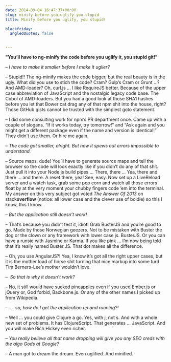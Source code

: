 ```yaml
---
date: 2014-09-04 16:47:37+00:00
slug: minify-before-you-uglify-you-stupid
title: Minify before you uglify, you stupid!

blackfriday:
  angledQuotes: false


---
```


**"You’ll have to ng-minify the code before you uglify it, you stupid git!"**


_– I have to make it smaller before I make it uglier?_

<!--more-->

– Stupid!! The ng-minify makes the code bigger, but the real beauty is in the ugly. What did you use to stich the code? Cram? Gulp’s Cram or Grunt …? And AMD-loader? Oh, curl.js … I like RequireJS better. Because of the upper case abbreviation of JavaScript and the nostalgic legacy code base. The Cobol of AMD-loaders. But you had a good look at those SHA1 hashes before you let that Bower cat drag any of that npm shit into the house, right? Those GitHub gists cannot be trusted with the simplest goto statement.

– I did some consulting work for npm’s PR department once. Came up with a couple of slogans. “If it works today, try tomorrow!” and “Ask again and you might get a different package even if the name and version is identical!” They didn't use them. Or hire me again.

_– The code got smaller, alright. But now it spews out errors impossible to understand._

– Source maps, dude! You’ll have to generate source maps and tell the browser so the code will look exactly like if you didn’t do any of that shit. Just pull it into your Node.js build pipes … There, there … Yea, there and there … and there. A reset there, yea! See, easy. Now set up a LiveReload server and a watch task, grab some pop corn and watch all those errors float by at the very moment your chubby fingers code ’em into the terminal. My answer on this very subject got voted _The Answer Of 2013_ on stack**overflow** (notice: all lower case and the clever use of boldie) so this I know, this I know.

_– But the application still doesn’t work!_

– That’s because you didn’t test it, idiot! Grab BusterJS and you’re good to go. Made by those Norwegian geezers. Not to be mistaken with Buster the dog or the clown or any framework with lower case js. BusterJS. Or you can have a runsie with Jasmine or Karma. If you like pink … I’m now being told that it’s really named Buster.JS. That dot makes all the difference.

– Oh, you use AngularJS?! Yea, I know it’s got all the right upper cases, but it is the mother load of horse shit turning that nice markup into some turd Tim Berners-Lee’s mother wouldn’t love.

_–  So that is why it doesn’t work?_

– No, it still would have sucked pineapples even if you used Ember.js or jQuery or, God forbid, Backbone.js. Or any of the other names I picked up from Wikipedia.

_– …. so, how do I get the application up and running?!_

– Well … you could give Clojure a go. Yes, with j, not s. And with a whole new set of problems. It has ClojureScript. That generates … JavaScript. And you will make Rich Hickey even richer.

_– You really believe all that name dropping will give you any SEO creds with the algo Gods at Google?_

– A man got to dream the dream. Even uglified. And minified.
